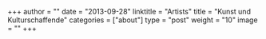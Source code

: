 +++
author = ""
date = "2013-09-28"
linktitle = "Artists"
title = "Kunst und Kulturschaffende"
categories = ["about"]
type = "post"
weight = "10"
image = ""
+++

